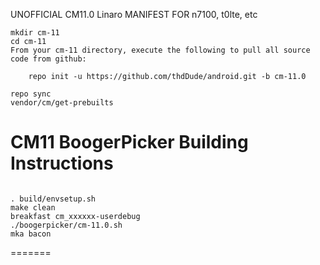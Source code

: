 UNOFFICIAL CM11.0 Linaro MANIFEST FOR n7100, t0lte, etc

```
mkdir cm-11
cd cm-11
From your cm-11 directory, execute the following to pull all source code from github:

    repo init -u https://github.com/thdDude/android.git -b cm-11.0
```    



```
repo sync
vendor/cm/get-prebuilts
```

CM11 BoogerPicker Building Instructions
=======================
```

. build/envsetup.sh
make clean
breakfast cm_xxxxxx-userdebug
./boogerpicker/cm-11.0.sh
mka bacon
```
=======
